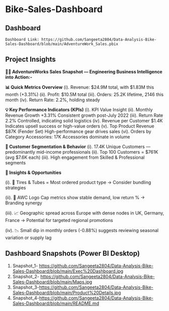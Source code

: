 # Bike-Sales-Dashboard

## Dashboard
    Dashboard Link: https://github.com/Sangeeta2804/Data-Analysis-Bike-Sales-Dashboard/blob/main/AdventureWork_Sales.pbix

## Project Insights

**🚴‍♀️ AdventureWorks Sales Snapshot — Engineering Business Intelligence into Action:-**

**📊 Quick Metrics Overview**
(i).  Revenue: $24.9M total, with $1.83M this month (+3.31%)
(ii).  Profit: $10.5M total
(iii).  Orders: 25.2K lifetime, 2146 this month
(iv).  Return Rate: 2.2%, holding steady

**💡 Key Performance Indicators (KPIs)**
(i).  KPI	Value	Insight
(ii).  Monthly Revenue Growth	+3.31%	Consistent growth post-July 2022
(iii).  Return Rate	2.2%	Controlled, indicating solid logistics
(iv).  Revenue per Customer	$1.4K	Indicates upsell success or high-value orders
(v).  Top Product Revenue	$87K (Fender Set)	High-performance gear drives sales
(vi).  Orders by Category	Accessories: 17K	Accessories dominate in volume

**📍 Customer Segmentation & Behavior**
(i).  17.4K Unique Customers — predominantly mid-income professionals
(ii).  Top 100 Customers = $761K (avg $7.6K each)
(iii).  High engagement from Skilled & Professional segments

**🎯 Insights & Opportunities**

(i).  🛞 Tires & Tubes = Most ordered product type → Consider bundling strategies

(ii).  🧢 AWC Logo Cap metrics show stable demand, low return % → Branding synergy

(iii).  📈 Geographic spread across Europe with dense nodes in UK, Germany, France → Potential for targeted regional promotions

(iv).  📉 Small dip in monthly orders (-0.88%) suggests reviewing seasonal variation or supply lag

## Dashboard Snapshots (Power BI Desktop)
1.  Snapshot_1- https://github.com/Sangeeta2804/Data-Analysis-Bike-Sales-Dashboard/blob/main/Exec%20Dashboard.jpg
2.  Snapshot_2- https://github.com/Sangeeta2804/Data-Analysis-Bike-Sales-Dashboard/blob/main/Maps.jpg
3.  Snapshot_3-https://github.com/Sangeeta2804/Data-Analysis-Bike-Sales-Dashboard/blob/main/Product%20Details.jpg
4.  Snapshot_4-https://github.com/Sangeeta2804/Data-Analysis-Bike-Sales-Dashboard/blob/main/README.md
